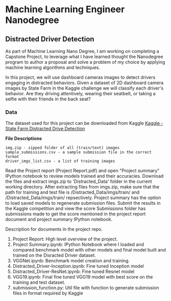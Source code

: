 # Machine Learning Engineer Nanodegree
## Distracted Driver Detection

As part of Machine Learning Nano Degree, I am working on completing a Capstone Project, to leverage what I have learned thought the Nanodegree program to author a proposal and solve a problem of my choice by applying machine learning algorithms and techniques.

In this project, we will use dashboard cameras images to detect drivers engaging in distracted behaviors. Given a dataset of 2D dashboard camera images by State Farm in the Kaggle challenge we will classify each driver's behavior. Are they driving attentively, wearing their seatbelt, or taking a selfie with their friends in the back seat?


### Data

The dataset used for this project can be downloaded from Kaggle  [Kaggle - State Farm Distracted Drive Detection](https://www.kaggle.com/c/state-farm-distracted-driver-detection/data)

**File Descriptions**

	img.zip - zipped folder of all (train/text) images
	sample_submissions.csv - a sample submission file in the correct format
	driver_imgs_list.csv - a list of training images 


Read the Project report (Project Report.pdf) and open "Project summary" IPython notebook to review models trained and their accuracies.
Download the files and extract imgs.zip to 'Distracted_Data' folder in the current working directory.
After extracting files from imgs.zip, make sure that the path for training and test file is /Distracted_Data/imgs/train/ and 
/Distracted_Data/imgs/train/ repsectively. 
Project summary has the option to load saved models to regenerate submission files. Submit the results in the Kaggle competition and view the score
Submissions folder has submissions made to get the score mentioned in the project report document and project summary IPython notebook.

Description for documents in the project repo.
1. Project Report: High level overview of the project. 
2. Project Summary.ipynb: IPython Notebook where I loaded and compared benchmark model with other models and final model built and trained on the Disracted Driver dataset.
3. VGGNet.ipynb:  Benchmark model creation and training. 
4. Distracted_Driver-Inception.ipynb: Fine tuned Inception model 
5. Distracted_Driver-ResNet.ipynb: Fine tuned Resnet model
6. VGG19.ipynb: Final fine tuned VGG19 model with best score on the training and test dataset. 
6. submission_function.py: Util file with function to generate submission files in format required by Kaggle
